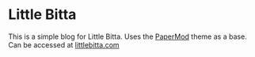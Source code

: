 # Little Bitta

This is a simple blog for Little Bitta. Uses the [PaperMod](https://adityatelange.github.io/hugo-PaperMod/) theme as a base. Can be accessed at [littlebitta.com](www.littlebitta.com)